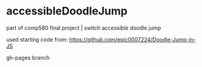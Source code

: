 # accessibleDoodleJump
part of comp580 final project | switch accessible doodle jump

used starting code from: https://github.com/epic0007224/Doodle-Jump-in-JS

gh-pages branch
